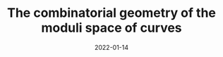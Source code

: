 ---
title: "The combinatorial geometry of the moduli space of curves"
collection: talks
category: seminars
event: "Moduli spaces of complex curves online seminar"
venue: "WWU Münster, DE"
date: 2022-01-14
slides: "/files/talks/2022-01-14.pdf"
---